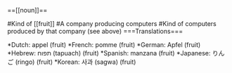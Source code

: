 ==[[noun]]==

#Kind of [[fruit]]
#A company producing computers
#Kind of computers produced by that company (see above)
===Translations===

*Dutch: appel (fruit)
*French: pomme (fruit)
*German: Apfel (fruit)
*Hebrew: תפוח (tapuach) (fruit)
*Spanish: manzana (fruit)
*Japanese: りんご (ringo) (fruit)
*Korean: 사과 (sagwa) (fruit)